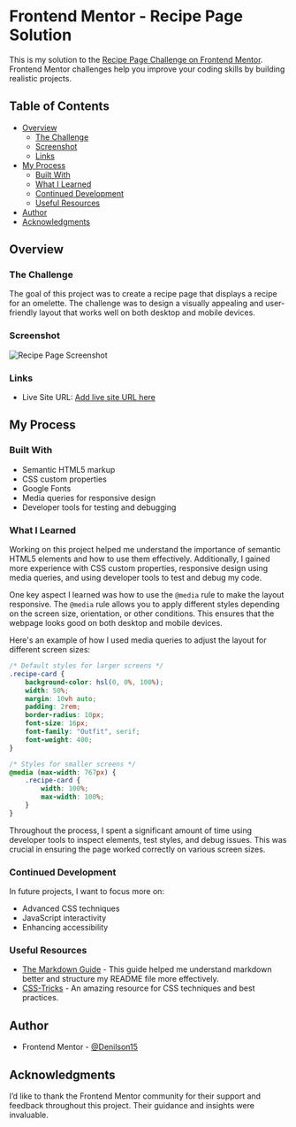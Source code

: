 # Frontend Mentor - Recipe Page Solution

This is my solution to the [Recipe Page Challenge on Frontend Mentor](https://www.frontendmentor.io/challenges/recipe-page-KiTsR8QQKm). Frontend Mentor challenges help you improve your coding skills by building realistic projects.

## Table of Contents

- [Overview](#overview)
  - [The Challenge](#the-challenge)
  - [Screenshot](#screenshot)
  - [Links](#links)
- [My Process](#my-process)
  - [Built With](#built-with)
  - [What I Learned](#what-i-learned)
  - [Continued Development](#continued-development)
  - [Useful Resources](#useful-resources)
- [Author](#author)
- [Acknowledgments](#acknowledgments)

## Overview

### The Challenge

The goal of this project was to create a recipe page that displays a recipe for an omelette. The challenge was to design a visually appealing and user-friendly layout that works well on both desktop and mobile devices.

### Screenshot

![Recipe Page Screenshot](./docs/recipe-webpage.png)

### Links

- Live Site URL: [Add live site URL here](https://your-live-site-url.com)

## My Process

### Built With

- Semantic HTML5 markup
- CSS custom properties
- Google Fonts
- Media queries for responsive design
- Developer tools for testing and debugging

### What I Learned

Working on this project helped me understand the importance of semantic HTML5 elements and how to use them effectively. Additionally, I gained more experience with CSS custom properties, responsive design using media queries, and using developer tools to test and debug my code.

One key aspect I learned was how to use the `@media` rule to make the layout responsive. The `@media` rule allows you to apply different styles depending on the screen size, orientation, or other conditions. This ensures that the webpage looks good on both desktop and mobile devices.

Here's an example of how I used media queries to adjust the layout for different screen sizes:

```css
/* Default styles for larger screens */
.recipe-card {
	background-color: hsl(0, 0%, 100%);
	width: 50%;
	margin: 10vh auto;
	padding: 2rem;
	border-radius: 10px;
	font-size: 16px;
	font-family: "Outfit", serif;
	font-weight: 400;
}

/* Styles for smaller screens */
@media (max-width: 767px) {
	.recipe-card {
    	width: 100%;
    	max-width: 100%;
	}
}
```

Throughout the process, I spent a significant amount of time using developer tools to inspect elements, test styles, and debug issues. This was crucial in ensuring the page worked correctly on various screen sizes.

### Continued Development

In future projects, I want to focus more on:
- Advanced CSS techniques
- JavaScript interactivity
- Enhancing accessibility

### Useful Resources

- [The Markdown Guide](https://www.markdownguide.org/) - This guide helped me understand markdown better and structure my README file more effectively.
- [CSS-Tricks](https://css-tricks.com/) - An amazing resource for CSS techniques and best practices.

## Author

- Frontend Mentor - [@Denilson15](https://www.frontendmentor.io/profile/Denilson15)

## Acknowledgments

I’d like to thank the Frontend Mentor community for their support and feedback throughout this project. Their guidance and insights were invaluable.

